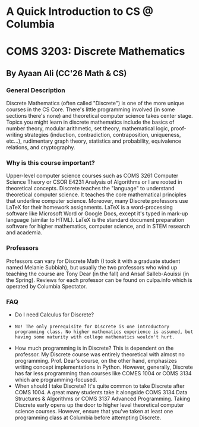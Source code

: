 # A Quick Introduction to CS @ Columbia


# COMS 3203: Discrete Mathematics
## By Ayaan Ali (CC'26 Math & CS) 

### General Description
Discrete Mathematics (often called "Discrete") is one of the more unique courses in the CS Core. There's little programming involved (in some sections there's none) and theoretical computer science takes center stage. Topics you might learn in discrete mathematics include the basics of number theory, modular arithmetic, set theory, mathematical logic, proof-writing strategies (induction, contradiction, contraposition, uniqueness, etc...), rudimentary graph theory, statistics and probability, equivalence relations, and cryptography. 

### Why is this course important? 
Upper-level computer science courses such as COMS 3261 Computer Science Theory or CSOR E4231 Analysis of Algorithms or I are rooted in theoretical concepts. Discrete teaches the "language" to understand theoretical computer science. It teaches the core mathematical principles that underline computer science. Moreover, many Discrete professors use LaTeX for their homework assignments. LaTeX is a word-processing software like Microsoft Word or Google Docs, except it's typed in mark-up language (similar to HTML). LaTeX is the standard document preparation software for higher mathematics, computer science, and in STEM research and academia. 

### Professors 
Professors can vary for Discrete Math (I took it with a graduate student named Melanie Subbiah), but usually the two professors who wind up teaching the course are Tony Dear (in the fall) and Ansaf Salleb-Aouissi (in the Spring). Reviews for each professor can be found on culpa.info which is operated by Columbia Spectator. 

### FAQ
- Do I need Calculus for Discrete?
-     No! The only prerequisite for Discrete is one introductory programming class. No higher mathematics experience is assumed, but having some maturity with college mathematics wouldn't hurt.  
- How much programming is in Discrete?
  This is dependent on the professor. My Discrete course was entirely theoretical with almost no programming. Prof. Dear's course, on the other hand, emphasizes writing concept implementations in Python. However, generally, Discrete has far less programming than courses like COMES 1004 or COMS 3134 which are programming-focused.
- When should I take Discrete?
  It's quite common to take Discrete after COMS 1004. A great many students take it alongside COMS 3134 Data Structures & Algorithms or COMS 3137 Advanced Programming. Taking Discrete early opens up the door to higher level theoretical computer science courses. However, ensure that you've taken at least one programming class at Columbia before attempting Discrete. 

